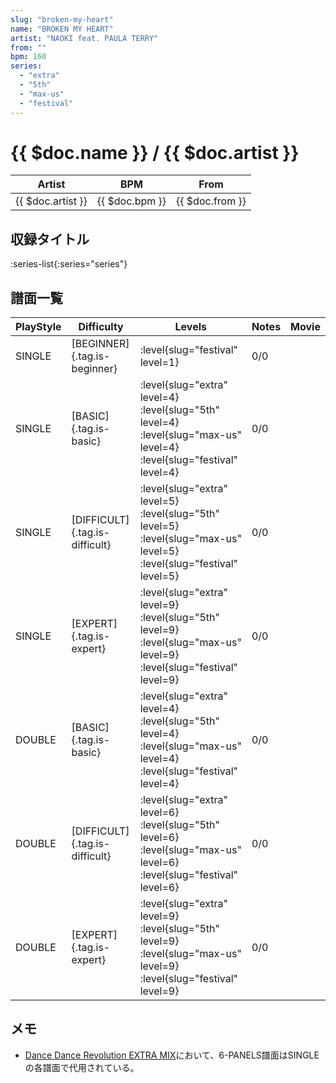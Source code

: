 ```yaml
---
slug: "broken-my-heart"
name: "BROKEN MY HEART"
artist: "NAOKI feat. PAULA TERRY"
from: ""
bpm: 160
series:
  - "extra"
  - "5th"
  - "max-us"
  - "festival"
---
```


# {{ $doc.name }} / {{ $doc.artist }}

|Artist|BPM|From|
|------|---|----|
|{{ $doc.artist }}|{{ $doc.bpm }}|{{ $doc.from }}|

## 収録タイトル

:series-list{:series="series"}

## 譜面一覧

|PlayStyle|Difficulty|Levels|Notes|Movie|
|---------|----------|------|-----|-----|
|SINGLE|[BEGINNER]{.tag.is-beginner}|:level{slug="festival" level=1}|0/0||
|SINGLE|[BASIC]{.tag.is-basic}|:level{slug="extra" level=4} :level{slug="5th" level=4} :level{slug="max-us" level=4} :level{slug="festival" level=4}|0/0||
|SINGLE|[DIFFICULT]{.tag.is-difficult}|:level{slug="extra" level=5} :level{slug="5th" level=5} :level{slug="max-us" level=5} :level{slug="festival" level=5}|0/0||
|SINGLE|[EXPERT]{.tag.is-expert}|:level{slug="extra" level=9} :level{slug="5th" level=9} :level{slug="max-us" level=9} :level{slug="festival" level=9}|0/0||
|DOUBLE|[BASIC]{.tag.is-basic}|:level{slug="extra" level=4} :level{slug="5th" level=4} :level{slug="max-us" level=4} :level{slug="festival" level=4}|0/0||
|DOUBLE|[DIFFICULT]{.tag.is-difficult}|:level{slug="extra" level=6} :level{slug="5th" level=6} :level{slug="max-us" level=6} :level{slug="festival" level=6}|0/0||
|DOUBLE|[EXPERT]{.tag.is-expert}|:level{slug="extra" level=9} :level{slug="5th" level=9} :level{slug="max-us" level=9} :level{slug="festival" level=9}|0/0||

## メモ

- [Dance Dance Revolution EXTRA MIX](/series/extra)において、6-PANELS譜面はSINGLEの各譜面で代用されている。
